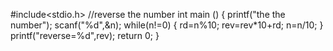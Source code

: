 #include<stdio.h>     //reverse the number 
int main () {
    printf("the the number");
    scanf("%d",&n);
    while(n!=0) 
        { 
         rd=n%10;
         rev=rev*10+rd;
         n=n/10;
         }
         printf("reverse=%d",rev);
         return 0;
         }
